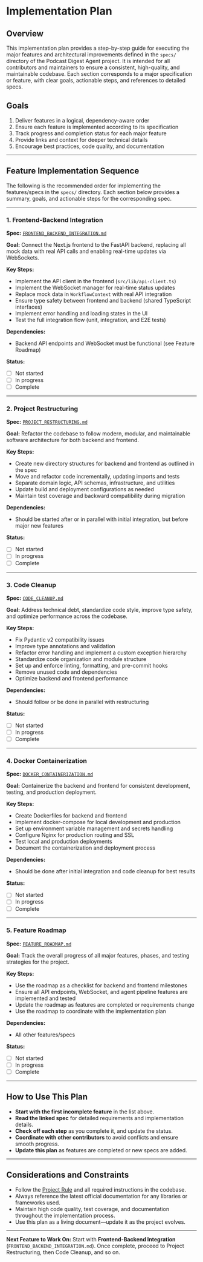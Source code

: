 # Implementation Plan

## Overview

This implementation plan provides a step-by-step guide for executing the major features and architectural improvements defined in the `specs/` directory of the Podcast Digest Agent project. It is intended for all contributors and maintainers to ensure a consistent, high-quality, and maintainable codebase. Each section corresponds to a major specification or feature, with clear goals, actionable steps, and references to detailed specs.

## Goals

1. Deliver features in a logical, dependency-aware order
2. Ensure each feature is implemented according to its specification
3. Track progress and completion status for each major feature
4. Provide links and context for deeper technical details
5. Encourage best practices, code quality, and documentation

---

## Feature Implementation Sequence

The following is the recommended order for implementing the features/specs in the `specs/` directory. Each section below provides a summary, goals, and actionable steps for the corresponding spec.

---

### 1. Frontend-Backend Integration

**Spec:** [`FRONTEND_BACKEND_INTEGRATION.md`](./FRONTEND_BACKEND_INTEGRATION.md)

**Goal:**
Connect the Next.js frontend to the FastAPI backend, replacing all mock data with real API calls and enabling real-time updates via WebSockets.

**Key Steps:**
- Implement the API client in the frontend (`src/lib/api-client.ts`)
- Implement the WebSocket manager for real-time status updates
- Replace mock data in `WorkflowContext` with real API integration
- Ensure type safety between frontend and backend (shared TypeScript interfaces)
- Implement error handling and loading states in the UI
- Test the full integration flow (unit, integration, and E2E tests)

**Dependencies:**
- Backend API endpoints and WebSocket must be functional (see Feature Roadmap)

**Status:**
- [ ] Not started
- [ ] In progress
- [ ] Complete

---

### 2. Project Restructuring

**Spec:** [`PROJECT_RESTRUCTURING.md`](./PROJECT_RESTRUCTURING.md)

**Goal:**
Refactor the codebase to follow modern, modular, and maintainable software architecture for both backend and frontend.

**Key Steps:**
- Create new directory structures for backend and frontend as outlined in the spec
- Move and refactor code incrementally, updating imports and tests
- Separate domain logic, API schemas, infrastructure, and utilities
- Update build and deployment configurations as needed
- Maintain test coverage and backward compatibility during migration

**Dependencies:**
- Should be started after or in parallel with initial integration, but before major new features

**Status:**
- [ ] Not started
- [ ] In progress
- [ ] Complete

---

### 3. Code Cleanup

**Spec:** [`CODE_CLEANUP.md`](./CODE_CLEANUP.md)

**Goal:**
Address technical debt, standardize code style, improve type safety, and optimize performance across the codebase.

**Key Steps:**
- Fix Pydantic v2 compatibility issues
- Improve type annotations and validation
- Refactor error handling and implement a custom exception hierarchy
- Standardize code organization and module structure
- Set up and enforce linting, formatting, and pre-commit hooks
- Remove unused code and dependencies
- Optimize backend and frontend performance

**Dependencies:**
- Should follow or be done in parallel with restructuring

**Status:**
- [ ] Not started
- [ ] In progress
- [ ] Complete

---

### 4. Docker Containerization

**Spec:** [`DOCKER_CONTAINERIZATION.md`](./DOCKER_CONTAINERIZATION.md)

**Goal:**
Containerize the backend and frontend for consistent development, testing, and production deployment.

**Key Steps:**
- Create Dockerfiles for backend and frontend
- Implement docker-compose for local development and production
- Set up environment variable management and secrets handling
- Configure Nginx for production routing and SSL
- Test local and production deployments
- Document the containerization and deployment process

**Dependencies:**
- Should be done after initial integration and code cleanup for best results

**Status:**
- [ ] Not started
- [ ] In progress
- [ ] Complete

---

### 5. Feature Roadmap

**Spec:** [`FEATURE_ROADMAP.md`](./FEATURE_ROADMAP.md)

**Goal:**
Track the overall progress of all major features, phases, and testing strategies for the project.

**Key Steps:**
- Use the roadmap as a checklist for backend and frontend milestones
- Ensure all API endpoints, WebSocket, and agent pipeline features are implemented and tested
- Update the roadmap as features are completed or requirements change
- Use the roadmap to coordinate with the implementation plan

**Dependencies:**
- All other features/specs

**Status:**
- [ ] Not started
- [ ] In progress
- [ ] Complete

---

## How to Use This Plan

- **Start with the first incomplete feature** in the list above.
- **Read the linked spec** for detailed requirements and implementation details.
- **Check off each step** as you complete it, and update the status.
- **Coordinate with other contributors** to avoid conflicts and ensure smooth progress.
- **Update this plan** as features are completed or new specs are added.

---

## Considerations and Constraints

- Follow the [Project Rule](../README.md) and all required instructions in the codebase.
- Always reference the latest official documentation for any libraries or frameworks used.
- Maintain high code quality, test coverage, and documentation throughout the implementation process.
- Use this plan as a living document—update it as the project evolves.

---

**Next Feature to Work On:**
Start with **Frontend-Backend Integration** (`FRONTEND_BACKEND_INTEGRATION.md`). Once complete, proceed to Project Restructuring, then Code Cleanup, and so on.
